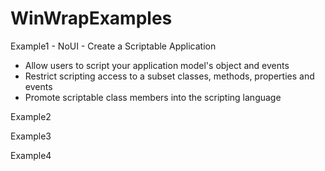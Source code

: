 WinWrapExamples
===============

Example1 - NoUI - Create a Scriptable Application

* Allow users to script your application model's object and events
* Restrict scripting access to a subset classes, methods, properties and events
* Promote scriptable class members into the scripting language

Example2

Example3

Example4
